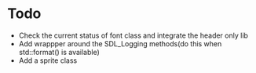 # Todo
* Check the current status of font class and integrate the header only lib
* Add wrappper around the SDL_Logging methods(do this when std::format() is available)
* Add a sprite class
